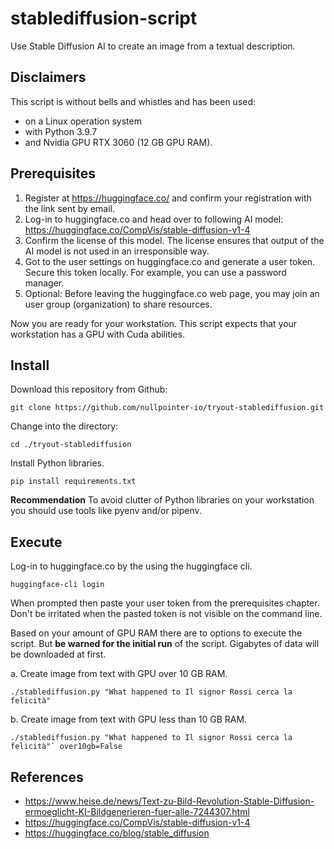 # stablediffusion-script
Use Stable Diffusion AI to create an image from a textual description.

## Disclaimers

This script is without bells and whistles and has been used:
- on a Linux operation system 
- with Python 3.9.7 
- and Nvidia GPU RTX 3060 (12 GB GPU RAM).

## Prerequisites

1. Register at https://huggingface.co/ and confirm your registration with the link sent by email.
2. Log-in to huggingface.co and head over to following AI model: https://huggingface.co/CompVis/stable-diffusion-v1-4
3. Confirm the license of this model. The license ensures that output of the AI model is not used in an irresponsible way.  
4. Got to the user settings on huggingface.co and generate a user token. Secure this token locally. For example, you can use a password manager. 
5. Optional: Before leaving the huggingface.co web page, you may join an user group (organization) to share resources.

Now you are ready for your workstation. This script expects that your workstation has a GPU with Cuda abilities.

## Install

Download this repository from Github:
```
git clone https://github.com/nullpointer-io/tryout-stablediffusion.git
``` 

Change into the directory: 
```
cd ./tryout-stablediffusion
```

Install Python libraries.
```
pip install requirements.txt
```

**Recommendation**
To avoid clutter of Python libraries on your workstation you should use tools like pyenv and/or pipenv.  

## Execute

Log-in to huggingface.co by the using the huggingface cli. 
```
huggingface-cli login
```
When prompted then paste your user token from the prerequisites chapter. Don't be irritated when the pasted token is not visible on the command line. 

Based on your amount of GPU RAM there are to options to execute the script. But **be warned for the initial run** of the script. Gigabytes of data will be downloaded at first.  

a. Create image from text with GPU over 10 GB RAM.
```
./stablediffusion.py "What happened to Il signor Rossi cerca la felicità"
```
b. Create image from text with GPU less than 10 GB RAM. 
```
./stablediffusion.py "What happened to Il signor Rossi cerca la felicità"` over10gb=False
```

## References

- https://www.heise.de/news/Text-zu-Bild-Revolution-Stable-Diffusion-ermoeglicht-KI-Bildgenerieren-fuer-alle-7244307.html
- https://huggingface.co/CompVis/stable-diffusion-v1-4
- https://huggingface.co/blog/stable_diffusion
